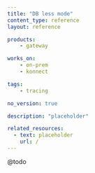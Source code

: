 ```yaml
---
title: "DB less mode"
content_type: reference
layout: reference

products:
    - gateway

works_on:
    - on-prem
    - konnect

tags:
    - tracing

no_version: true

description: "placeholder"

related_resources:
  - text: placeholder
    url: /
---
```


@todo